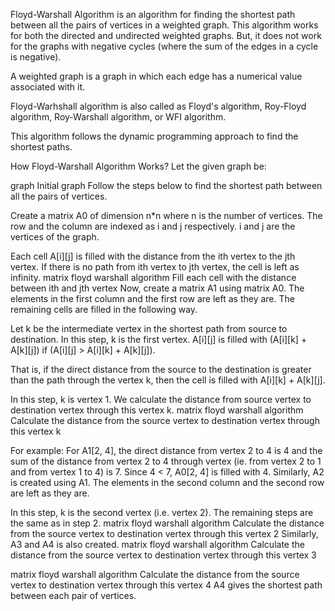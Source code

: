 Floyd-Warshall Algorithm is an algorithm for finding the shortest path between all the pairs of vertices in a weighted graph. This algorithm works for both the directed and undirected weighted graphs. But, it does not work for the graphs with negative cycles (where the sum of the edges in a cycle is negative).

A weighted graph is a graph in which each edge has a numerical value associated with it.

Floyd-Warhshall algorithm is also called as Floyd's algorithm, Roy-Floyd algorithm, Roy-Warshall algorithm, or WFI algorithm.

This algorithm follows the dynamic programming approach to find the shortest paths.

How Floyd-Warshall Algorithm Works?
Let the given graph be:

graph
Initial graph
Follow the steps below to find the shortest path between all the pairs of vertices.

Create a matrix A0 of dimension n*n where n is the number of vertices. The row and the column are indexed as i and j respectively. i and j are the vertices of the graph.

Each cell A[i][j] is filled with the distance from the ith vertex to the jth vertex. If there is no path from ith vertex to jth vertex, the cell is left as infinity.
matrix floyd warshall algorithm
Fill each cell with the distance between ith and jth vertex
Now, create a matrix A1 using matrix A0. The elements in the first column and the first row are left as they are. The remaining cells are filled in the following way.

Let k be the intermediate vertex in the shortest path from source to destination. In this step, k is the first vertex. A[i][j] is filled with (A[i][k] + A[k][j]) if (A[i][j] > A[i][k] + A[k][j]).

That is, if the direct distance from the source to the destination is greater than the path through the vertex k, then the cell is filled with A[i][k] + A[k][j].

In this step, k is vertex 1. We calculate the distance from source vertex to destination vertex through this vertex k.
matrix floyd warshall algorithm
Calculate the distance from the source vertex to destination vertex through this vertex k

For example: For A1[2, 4], the direct distance from vertex 2 to 4 is 4 and the sum of the distance from vertex 2 to 4 through vertex (ie. from vertex 2 to 1 and from vertex 1 to 4) is 7. Since 4 < 7, A0[2, 4] is filled with 4.
Similarly, A2 is created using A1. The elements in the second column and the second row are left as they are.

In this step, k is the second vertex (i.e. vertex 2). The remaining steps are the same as in step 2.
matrix floyd warshall algorithm
Calculate the distance from the source vertex to destination vertex through this vertex 2
Similarly, A3 and A4 is also created.
matrix floyd warshall algorithm
Calculate the distance from the source vertex to destination vertex through this vertex 3
 
matrix floyd warshall algorithm
Calculate the distance from the source vertex to destination vertex through this vertex 4
A4 gives the shortest path between each pair of vertices.




